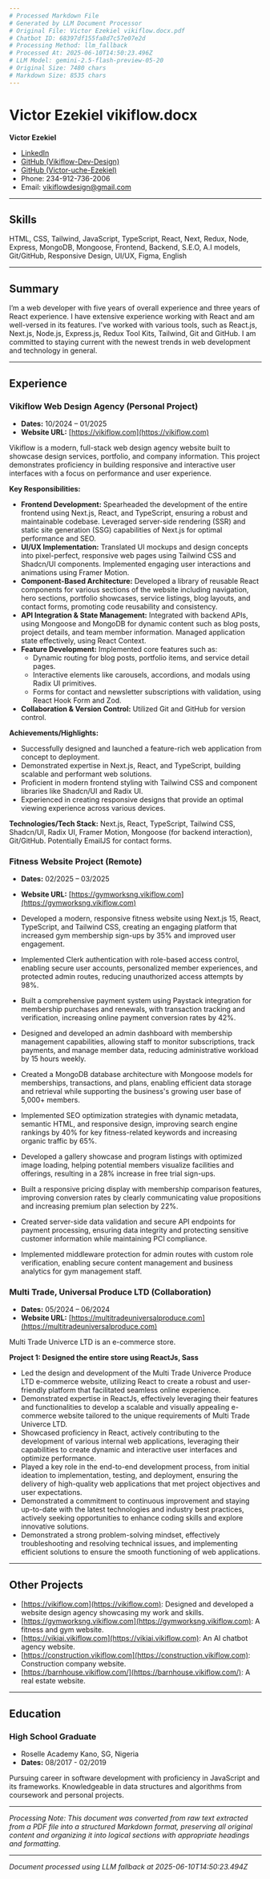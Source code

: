 ```yaml
---
# Processed Markdown File
# Generated by LLM Document Processor
# Original File: Victor Ezekiel vikiflow.docx.pdf
# Chatbot ID: 68397df155fa8d7c57e07e2d
# Processing Method: llm_fallback
# Processed At: 2025-06-10T14:50:23.496Z
# LLM Model: gemini-2.5-flash-preview-05-20
# Original Size: 7480 chars
# Markdown Size: 8535 chars
---
```


# Victor Ezekiel vikiflow.docx

**Victor Ezekiel**
*   [LinkedIn](https://www.linkedin.com/in/victor-ezekiel/)
*   [GitHub (Vikiflow-Dev-Design)](https://github.com/Vikiflow-Dev-Design)
*   [GitHub (Victor-uche-Ezekiel)](https://github.com/Victor-uche-Ezekiel)
*   Phone: 234-912-736-2006
*   Email: vikiflowdesign@gmail.com

---

## Skills

HTML, CSS, Tailwind, JavaScript, TypeScript, React, Next, Redux, Node, Express, MongoDB, Mongoose, Frontend, Backend, S.E.O, A.I models, Git/GitHub, Responsive Design, UI/UX, Figma, English

---

## Summary

I’m a web developer with five years of overall experience and three years of React experience. I have extensive experience working with React and am well-versed in its features. I've worked with various tools, such as React.js, Next.js, Node.js, Express.js, Redux Tool Kits, Tailwind, Git and GitHub. I am committed to staying current with the newest trends in web development and technology in general.

---

## Experience

### Vikiflow Web Design Agency (Personal Project)

*   **Dates:** 10/2024 – 01/2025
*   **Website URL:** [https://vikiflow.com](https://vikiflow.com)

Vikiflow is a modern, full-stack web design agency website built to showcase design services, portfolio, and company information. This project demonstrates proficiency in building responsive and interactive user interfaces with a focus on performance and user experience.

**Key Responsibilities:**

*   **Frontend Development:** Spearheaded the development of the entire frontend using Next.js, React, and TypeScript, ensuring a robust and maintainable codebase. Leveraged server-side rendering (SSR) and static site generation (SSG) capabilities of Next.js for optimal performance and SEO.
*   **UI/UX Implementation:** Translated UI mockups and design concepts into pixel-perfect, responsive web pages using Tailwind CSS and Shadcn/UI components. Implemented engaging user interactions and animations using Framer Motion.
*   **Component-Based Architecture:** Developed a library of reusable React components for various sections of the website including navigation, hero sections, portfolio showcases, service listings, blog layouts, and contact forms, promoting code reusability and consistency.
*   **API Integration & State Management:** Integrated with backend APIs, using Mongoose and MongoDB for dynamic content such as blog posts, project details, and team member information. Managed application state effectively, using React Context.
*   **Feature Development:** Implemented core features such as:
    *   Dynamic routing for blog posts, portfolio items, and service detail pages.
    *   Interactive elements like carousels, accordions, and modals using Radix UI primitives.
    *   Forms for contact and newsletter subscriptions with validation, using React Hook Form and Zod.
*   **Collaboration & Version Control:** Utilized Git and GitHub for version control.

**Achievements/Highlights:**

*   Successfully designed and launched a feature-rich web application from concept to deployment.
*   Demonstrated expertise in Next.js, React, and TypeScript, building scalable and performant web solutions.
*   Proficient in modern frontend styling with Tailwind CSS and component libraries like Shadcn/UI and Radix UI.
*   Experienced in creating responsive designs that provide an optimal viewing experience across various devices.

**Technologies/Tech Stack:** Next.js, React, TypeScript, Tailwind CSS, Shadcn/UI, Radix UI, Framer Motion, Mongoose (for backend interaction), Git/GitHub. Potentially EmailJS for contact forms.

### Fitness Website Project (Remote)

*   **Dates:** 02/2025 – 03/2025
*   **Website URL:** [https://gymworksng.vikiflow.com](https://gymworksng.vikiflow.com)

*   Developed a modern, responsive fitness website using Next.js 15, React, TypeScript, and Tailwind CSS, creating an engaging platform that increased gym membership sign-ups by 35% and improved user engagement.
*   Implemented Clerk authentication with role-based access control, enabling secure user accounts, personalized member experiences, and protected admin routes, reducing unauthorized access attempts by 98%.
*   Built a comprehensive payment system using Paystack integration for membership purchases and renewals, with transaction tracking and verification, increasing online payment conversion rates by 42%.
*   Designed and developed an admin dashboard with membership management capabilities, allowing staff to monitor subscriptions, track payments, and manage member data, reducing administrative workload by 15 hours weekly.
*   Created a MongoDB database architecture with Mongoose models for memberships, transactions, and plans, enabling efficient data storage and retrieval while supporting the business's growing user base of 5,000+ members.
*   Implemented SEO optimization strategies with dynamic metadata, semantic HTML, and responsive design, improving search engine rankings by 40% for key fitness-related keywords and increasing organic traffic by 65%.
*   Developed a gallery showcase and program listings with optimized image loading, helping potential members visualize facilities and offerings, resulting in a 28% increase in free trial sign-ups.
*   Built a responsive pricing display with membership comparison features, improving conversion rates by clearly communicating value propositions and increasing premium plan selection by 22%.
*   Created server-side data validation and secure API endpoints for payment processing, ensuring data integrity and protecting sensitive customer information while maintaining PCI compliance.
*   Implemented middleware protection for admin routes with custom role verification, enabling secure content management and business analytics for gym management staff.

### Multi Trade, Universal Produce LTD (Collaboration)

*   **Dates:** 05/2024 – 06/2024
*   **Website URL:** [https://multitradeuniversalproduce.com](https://multitradeuniversalproduce.com)

Multi Trade Univerce LTD is an e-commerce store.

**Project 1: Designed the entire store using ReactJs, Sass**

*   Led the design and development of the Multi Trade Univerce Produce LTD e-commerce website, utilizing React to create a robust and user-friendly platform that facilitated seamless online experience.
*   Demonstrated expertise in ReactJs, effectively leveraging their features and functionalities to develop a scalable and visually appealing e-commerce website tailored to the unique requirements of Multi Trade Univerce LTD.
*   Showcased proficiency in React, actively contributing to the development of various internal web applications, leveraging their capabilities to create dynamic and interactive user interfaces and optimize performance.
*   Played a key role in the end-to-end development process, from initial ideation to implementation, testing, and deployment, ensuring the delivery of high-quality web applications that met project objectives and user expectations.
*   Demonstrated a commitment to continuous improvement and staying up-to-date with the latest technologies and industry best practices, actively seeking opportunities to enhance coding skills and explore innovative solutions.
*   Demonstrated a strong problem-solving mindset, effectively troubleshooting and resolving technical issues, and implementing efficient solutions to ensure the smooth functioning of web applications.

---

## Other Projects

*   [https://vikiflow.com](https://vikiflow.com): Designed and developed a website design agency showcasing my work and skills.
*   [https://gymworksng.vikiflow.com](https://gymworksng.vikiflow.com): A fitness and gym website.
*   [https://vikiai.vikiflow.com](https://vikiai.vikiflow.com): An AI chatbot agency website.
*   [https://construction.vikiflow.com](https://construction.vikiflow.com): Construction company website.
*   [https://barnhouse.vikiflow.com/](https://barnhouse.vikiflow.com/): A real estate website.

---

## Education

### High School Graduate

*   Roselle Academy Kano, SG, Nigeria
*   **Dates:** 08/2017 - 02/2019

Pursuing career in software development with proficiency in JavaScript and its frameworks. Knowledgeable in data structures and algorithms from coursework and personal projects.

---

*Processing Note: This document was converted from raw text extracted from a PDF file into a structured Markdown format, preserving all original content and organizing it into logical sections with appropriate headings and formatting.*

---
*Document processed using LLM fallback at 2025-06-10T14:50:23.494Z*